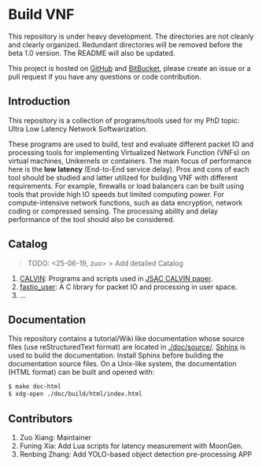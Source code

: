 # Build VNF #

This repository is under heavy development. The directories are not cleanly and clearly organized. Redundant directories
will be removed before the beta 1.0 version. The README will also be updated.

This project is hosted on [GitHub](https://github.com/stevelorenz/build-vnf) and
[BitBucket](https://bitbucket.org/comnets/build-vnf/src/master/), please create an issue or a pull request if you have
any questions or code contribution.

## Introduction ##

This repository is a collection of programs/tools used for my PhD topic: Ultra Low Latency Network Softwarization.

These programs are used to build, test and evaluate different packet IO and processing tools for implementing
Virtualized Network Function (VNFs) on virtual machines, Unikernels or containers. The main focus of performance here is
the **low latency** (End-to-End service delay). Pros and cons of each tool should be studied and latter utilized for
building VNF with different requirements.  For example, firewalls or load balancers can be built using tools that
provide high IO speeds but limited computing power.  For compute-intensive network functions, such as data encryption,
network coding or compressed sensing. The processing ability and delay performance of the tool should also be
considered.

## Catalog ##

>  TODO:  <25-06-19, zuo> >  Add detailed Catalog

1. [CALVIN](./CALVIN/): Programs and scripts used in [JSAC CALVIN paper](https://ieeexplore.ieee.org/abstract/document/8672612).
2. [fastio_user](./fastio_user/): A C library for packet IO and processing in user space.
3. ...



## Documentation ##

This repository contains a tutorial/Wiki like documentation whose source files (use reStructuredText format) are located
in [./doc/source/](./doc/source/). [Sphinx](http://www.sphinx-doc.org/en/master/) is used to build the documentation.
Install Sphinx before building the documentation source files. On a Unix-like system, the documentation (HTML format)
can be built and opened with:

```bash
$ make doc-html
$ xdg-open ./doc/build/html/index.html
```

## Contributors ##

1. Zuo Xiang: Maintainer
2. Funing Xia: Add Lua scripts for latency measurement with MoonGen.
3. Renbing Zhang: Add YOLO-based object detection pre-processing APP
